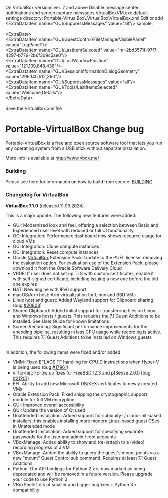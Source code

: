 On VirtualBox versions ver. 7 and above
Disable message center notifications and screen capture messages VirtualBoxVM.exe default settings directory:
Portable-VirtualBox\\.VirtualBox\VirtualBox.xml
Edit or add <ExtraDataItem name=\"GUI/SuppressMessages\" value=\"all\"/> sample:<br><br>
<ExtraData\><br>
<ExtraDataItem name=\"GUI/GuestControl/FileManagerVisiblePanel\" value=\"LogPanel\"/><br>
<ExtraDataItem name=\"GUI/LastItemSelected\" value=\"m=2bd3571f-97f7-4297-b779-2b6f3d9c5ae0\"/><br>
<ExtraDataItem name=\"GUI/LastWindowPosition\" value=\"121,139,848,438\"/><br>
<ExtraDataItem name=\"GUI/SessionInformationDialogGeometry\" value=\"296,140,512,360\"/><br>
<ExtraDataItem name=\"GUI/SuppressMessages\" value=\"all\"/><br>
<ExtraDataItem name=\"GUI/Tools/LastItemsSelected\" value=\"Welcome,Details\"/><br>
<\/ExtraData><br><br>
Save the VirtualBox.xml file

Portable-VirtualBox Change bug
===================

Portable-VirtualBox is a free and open source software tool that lets you run any operating system from a USB stick without separate installation.

More info is available at http://www.vbox.me/

### Building ###

Please see here for information on how to build from source: [BUILDING](BUILDING.md).

### Changelog for VirtualBox ###

<strong>VirtualBox 7.1.0</strong> (released 11.09.2024)

This is a major update. The following new features were added:

<ul><li>GUI: Modernized look and feel, offering a selection between Basic and Experienced user level with reduced or full UI functionality
</li><li>OCI Integration: Performance dashboard now shows resource usage for cloud VMs
</li><li>OCI Integration: Clone compute instances
</li><li>OCI Integration: Reset compute instances
</li><li>Oracle <a class="wiki" href="/wiki/VirtualBox">VirtualBox</a> Extension Pack: Update to the PUEL license, removing the evaluation option. For evaluation use of the Extension Pack, please download it from the Oracle Software Delivery Cloud
</li><li>VRDE: If user does not set up TLS with custom certificates, enable it with self-signed certificate, including issuing a new one before the old one expires
</li><li>NAT: New engine with IPv6 support
</li><li>macOS/Arm host: Arm virtualization for Linux and BSD VMs
</li><li>Linux host and guest: Added Wayland support for Clipboard sharing (bug <a class="new ticket" href="/ticket/20808" title="#20808: defect: shared clipboard does not work with Wayland (new)">#20808</a>)
</li><li>Shared Clipboard: Added initial support for transferring files on Linux and Windows hosts / guests. This requires the 7.1 Guest Additions to be installed. See User Guide for known limitations
</li><li>Screen Recording: Significant performance improvements for the encoding pipeline, resulting in less CPU usage while recording is active. This requires 7.1 Guest Additions to be installed on Windows guests
</li></ul><br>
In addition, the following items were fixed and/or added:

<ul><li>VMM: Fixed EFLAGS.TF handling for CPUID instructions when Hyper-V is being used (bug <a class="closed ticket" href="https://www.virtualbox.org/ticket/17961" title="#17961: defect: VMM missing rflags.TF handling when advance rip that abused by virtual ... (closed: fixed)">#17961</a>)
</li><li>virtio-net: Follow up fixes for FreeBSD 12.3 and pfSense 2.6.0 (bug <a class="closed ticket" href="https://www.virtualbox.org/ticket/21201" title="#21201: defect: FreeBSD 12.3 and pfSense 2.6.0 networking no longer works with upgrade ... (closed: fixed)">#21201</a>)
</li><li>EFI: Ability to add new Microsoft DB/KEX certificates to newly created VMs
</li><li>Oracle Extension Pack: Fixed shipping the cryptographic support module for full VM encryption
</li><li>GUI: Improved overall accessibility
</li><li>GUI: Update the version of Qt used
</li><li>Unattended Installation: Added support for subiquity- / cloud-init-based installers; this enables installing more modern Linux-based guest OSes in Unattended mode
</li><li>Unattended Installation: Added support for specifying separate passwords for the user and admin / root accounts
</li><li>VBoxManage: Added ability to show and (re-)attach to a (video) recording progress of a VM
</li><li>VBoxManage: Added the ability to query the guest's mount points via a new "mount" Guest Control sub command. Requires at least 7.1 Guest Additions
</li><li>Python: Our API bindings for Python 2.x is now marked as being deprecated and will be removed in a future version. Please upgrade your code to use Python 3
</li><li>VBoxShell: Lots of smaller and bigger bugfixes + Python 3.x compatibility
</li></ul>
